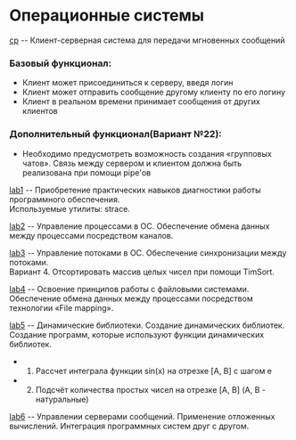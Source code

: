# Операционные системы

[cp](os_cp) -- Клиент-серверная система для передачи мгновенных сообщений<br />
### Базовый функционал:
* Клиент может присоединиться к серверу, введя логин
* Клиент может отправить сообщение другому клиенту по его логину
* Клиент в реальном времени принимает сообщения от других клиентов

### Дополнительный функционал(Вариант №22):
* Необходимо предусмотреть возможность создания «групповых чатов». Связь между
сервером и клиентом должна быть реализована при помощи pipe'ов


[lab1](os_lab1) -- Приобретение практических навыков диагностики работы программного обеспечения. <br />Используемые утилиты: strace.<br />

[lab2](os_lab2) -- Управление процессами в ОС. Обеспечение обмена данных между
процессами посредством каналов.<br />

[lab3](os_lab3) -- Управление потоками в ОС. Обеспечение синхронизации между
потоками.<br /> Вариант 4. Отсортировать массив целых чисел при помощи TimSort.<br />

[lab4](os_lab4) -- Освоение принципов работы с файловыми системами. Обеспечение
обмена данных между процессами посредством технологии «File
mapping».
<br />

[lab5](os_lab5) -- Динамические библиотеки. Создание динамических библиотек. Создание
программ, которые используют функции динамических библиотек.<br /> 
* 1. Рассчет интеграла функции sin(x) на отрезке [A, B] с шагом e
* 2. Подсчёт количества простых чисел на отрезке [A, B] (A, B - натуральные)<br /> 

[lab6](os_lab6) -- Управлении серверами сообщений. Применение отложенных
вычислений. Интеграция программных систем друг с другом.<br />

&emsp;<br />
